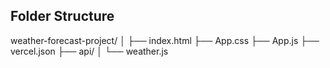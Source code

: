 Folder Structure
- 
weather-forecast-project/
│
├── index.html
├── App.css
├── App.js
├── vercel.json
├── api/
│   └── weather.js
